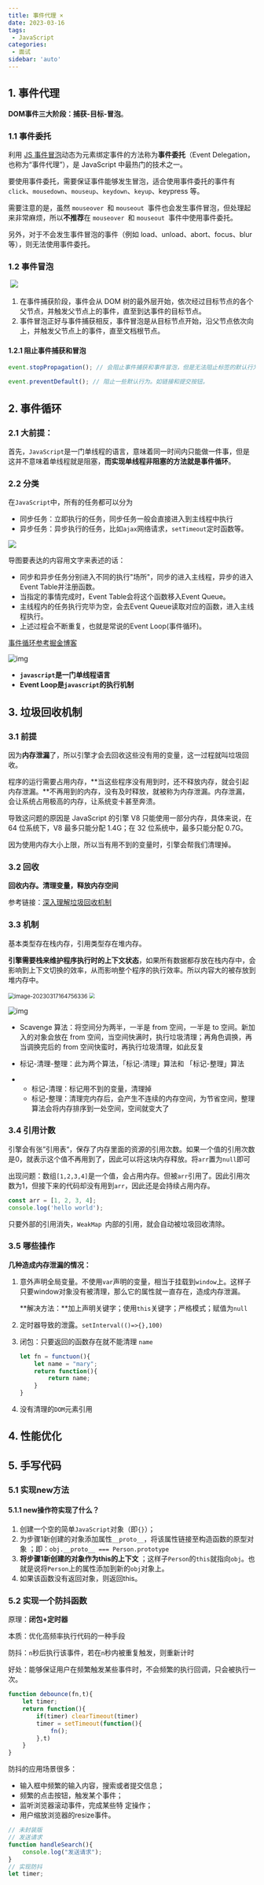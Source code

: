 ```yaml
---
title: 事件代理 ×
date: 2023-03-16
tags:
 - JavaScript
categories:
 - 面试
sidebar: 'auto'
---
```


## 1. 事件代理

**DOM事件三大阶段：捕获-目标-冒泡**。

### 1.1 事件委托

利用 [JS 事件冒泡](http://c.biancheng.net/view/9379.html)动态为元素绑定事件的方法称为**事件委托**（Event Delegation，也称为“事件代理”），是 JavaScript 中最热门的技术之一。

要使用事件委托，需要保证事件能够发生冒泡，适合使用事件委托的事件有  `click`、`mousedown`、`mouseup`、`keydown`、`keyup`、keypress 等。

需要注意的是，虽然 `mouseover `和  `mouseout `事件也会发生事件冒泡，但处理起来非常麻烦，所以**不推荐**在 `mouseover `和 `mouseout `事件中使用事件委托。

 另外，对于不会发生事件冒泡的事件（例如 load、unload、abort、focus、blur 等），则无法使用事件委托。

### 1.2 事件冒泡

 ![](https://gitee.com/zhizhu_wlz/image-for-md/raw/master/09441W5b-0.gif)

1. 在事件捕获阶段，事件会从 DOM 树的最外层开始，依次经过目标节点的各个父节点，并触发父节点上的事件，直至到达事件的目标节点。
2. 事件冒泡正好与事件捕获相反，事件冒泡是从目标节点开始，沿父节点依次向上，并触发父节点上的事件，直至文档根节点。

#### 1.2.1 阻止事件捕获和冒泡

```js
event.stopPropagation(); // 会阻止事件捕获和事件冒泡，但是无法阻止标签的默认行为，如链接。
```

```js
event.preventDefault(); // 阻止一些默认行为。如链接和提交按钮。
```

## 2. 事件循环

### 2.1 大前提：

首先，`JavaScript`是一门单线程的语言，意味着同一时间内只能做一件事，但是这并不意味着单线程就是阻塞，**而实现单线程非阻塞的方法就是事件循环**。

### 2.2 分类

在`JavaScript`中，所有的任务都可以分为

- 同步任务：立即执行的任务，同步任务一般会直接进入到主线程中执行
- 异步任务：异步执行的任务，比如`ajax`网络请求，`setTimeout`定时函数等。

![](https://p1-jj.byteimg.com/tos-cn-i-t2oaga2asx/gold-user-assets/2017/11/21/15fdd88994142347~tplv-t2oaga2asx-zoom-in-crop-mark:1512:0:0:0.awebp)

导图要表达的内容用文字来表述的话：

- 同步和异步任务分别进入不同的执行"场所"，同步的进入主线程，异步的进入Event Table并注册函数。
- 当指定的事情完成时，Event Table会将这个函数移入Event Queue。
- 主线程内的任务执行完毕为空，会去Event Queue读取对应的函数，进入主线程执行。
- 上述过程会不断重复，也就是常说的Event Loop(事件循环)。

[事件循环参考掘金博客](https://juejin.cn/post/6844903512845860872)

![img](https://gitee.com/zhizhu_wlz/image-for-md/raw/master/15fdcea13361a1ec~tplv-t2oaga2asx-zoom-in-crop-mark:1512:0:0:0.awebp)

- **``javascript``是一门单线程语言**
- **Event Loop是`javascript`的执行机制**

## 3. 垃圾回收机制

### 3.1 前提

因为**内存泄漏**了，所以引擎才会去回收这些没有用的变量，这一过程就叫垃圾回收。

程序的运行需要占用内存，**当这些程序没有用到时，还不释放内存，就会引起内存泄漏。**不再用到的内存，没有及时释放，就被称为内存泄漏。内存泄漏，会让系统占用极高的内存，让系统变卡甚至奔溃。

导致这问题的原因是 JavaScript 的引擎 V8 只能使用一部分内存，具体来说，在 64 位系统下，V8 最多只能分配 1.4G；在 32 位系统中，最多只能分配 0.7G。

因为使用内存大小上限，所以当有用不到的变量时，引擎会帮我们清理掉。

### 3.2 回收

**回收内存。清理变量，释放内存空间**  

参考链接：[深入理解垃圾回收机制](https://zhuanlan.zhihu.com/p/576722965)

### 3.3 机制

基本类型存在栈内存，引用类型存在堆内存。

**引擎需要栈来维护程序执行时的上下文状态**，如果所有数据都存放在栈内存中，会影响到上下文切换的效率，从而影响整个程序的执行效率。所以内容大的被存放到堆内存中。

 <img src="https://gitee.com/zhizhu_wlz/image-for-md/raw/master/image-20230317164756336.png" alt="image-20230317164756336" style="zoom:80%;" />

 <img src="https://pic2.zhimg.com/v2-ba1ae480cc0a1382e0b607ba92cabe75_r.jpg" style="zoom:67%;" />

![img](https://gitee.com/zhizhu_wlz/image-for-md/raw/master/v2-33f352d7ded14073b6fbf83a8b90dad5_r.jpg)

- Scavenge 算法：将空间分为两半，一半是 from 空间，一半是 to 空间。新加入的对象会放在 from 空间，当空间快满时，执行垃圾清理；再角色调换，再当调换完后的 from 空间快蛮时，再执行垃圾清理，如此反复

- 标记-清理-整理：此为两个算法，「标记-清理」算法和 「标记-整理」算法 

- - 标记-清理：标记用不到的变量，清理掉
  - 标记-整理：清理完内存后，会产生不连续的内存空间，为节省空间，整理算法会将内存排序到一处空间，空间就变大了

### 3.4 引用计数

引擎会有张”引用表“，保存了内存里面的资源的引用次数。如果一个值的引用次数是0，就表示这个值不再用到了，因此可以将这块内存释放。将`arr`置为`null`即可

出现问题：数组`[1,2,3,4]`是一个值，会占用内存。但被`arr`引用了。因此引用次数为1，但接下来的代码却没有用到`arr`，因此还是会持续占用内存。

```js
const arr = [1, 2, 3, 4];
console.log('hello world');
```

只要外部的引用消失，`WeakMap `内部的引用，就会自动被垃圾回收清除。



### 3.5 哪些操作

**几种造成内存泄漏的情况：**

1. 意外声明全局变量。不使用`var`声明的变量，相当于挂载到`window`上。这样子只要window对象没有被清理，那么它的属性就一直存在，造成内存泄漏。

   **解决方法：**加上声明关键字；使用`this`关键字；严格模式；赋值为`null`

2. 定时器导致的泄露。`setInterval(()=>{},100)`

3. 闭包：只要返回的函数存在就不能清理 `name`

   ```js
   let fn = functuon(){
       let name = "mary";
       return function(){
           return name;
       }
   }
   ```

4. 没有清理的`DOM`元素引用



## 4. 性能优化

## 5. 手写代码

### 5.1 实现new方法

#### 5.1.1 new操作符实现了什么？

1. 创建一个空的简单`JavaScript`对象（即`{}`）；
2. 为步骤1新创建的对象添加属性`__proto__`，将该属性链接至构造函数的原型对象 ；即：`obj.__proto__ === Person.prototype`
3. **将步骤1新创建的对象作为this的上下文** ；这样子`Person`的`this`就指向`obj`。也就是说将`Person`上的属性添加到新的`obj`对象上。
4. 如果该函数没有返回对象，则返回this。



### 5.2 实现一个防抖函数

原理：**闭包+定时器**

本质：优化高频率执行代码的一种手段

防抖：`n`秒后执行该事件，若在`n`秒内被重复触发，则重新计时

好处：能够保证用户在频繁触发某些事件时，不会频繁的执行回调，只会被执行一次。

```js
function debounce(fn,t){
    let timer;
    return function(){
        if(timer) clearTimeout(timer)
        timer = setTimeout(function(){
            fn();
        },t)
    }
}
```

防抖的应用场景很多：

- 输入框中频繁的输入内容，搜索或者提交信息；
- 频繁的点击按钮，触发某个事件；
- 监听浏览器滚动事件，完成某些特 定操作；
- 用户缩放浏览器的resize事件。

```js
// 未封装版
// 发送请求
function handleSearch(){
    console.log("发送请求");
}
// 实现防抖
let timer;

```

